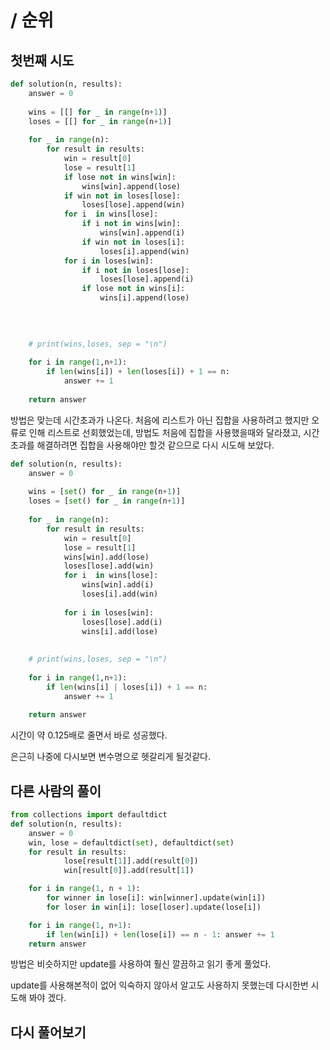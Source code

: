 #  / 순위

## 첫번째 시도

```python
def solution(n, results):
    answer = 0
    
    wins = [[] for _ in range(n+1)]
    loses = [[] for _ in range(n+1)]
    
    for _ in range(n):
        for result in results: 
            win = result[0]
            lose = result[1]
            if lose not in wins[win]:
                wins[win].append(lose)
            if win not in loses[lose]:
                loses[lose].append(win)
            for i  in wins[lose]:
                if i not in wins[win]:
                    wins[win].append(i)
                if win not in loses[i]:
                    loses[i].append(win)
            for i in loses[win]:
                if i not in loses[lose]:
                    loses[lose].append(i)
                if lose not in wins[i]:
                    wins[i].append(lose)
    

        
                
    # print(wins,loses, sep = "\n")
    
    for i in range(1,n+1):
        if len(wins[i]) + len(loses[i]) + 1 == n:
            answer += 1
        
    return answer
```

방법은 맞는데 시간초과가 나온다.
처음에 리스트가 아닌 집합을 사용하려고 했지만 오류로 인해 리스트로 선회했었는데,
방법도 처음에 집합을 사용했을때와 달라졌고, 시간 초과를 해결하려면 집합을 사용해야만 할것 같으므로 다시 시도해 보았다.



```python
def solution(n, results):
    answer = 0
    
    wins = [set() for _ in range(n+1)]
    loses = [set() for _ in range(n+1)]
    
    for _ in range(n):
        for result in results: 
            win = result[0]
            lose = result[1]
            wins[win].add(lose)
            loses[lose].add(win)
            for i  in wins[lose]:
                wins[win].add(i)
                loses[i].add(win)
                
            for i in loses[win]:
                loses[lose].add(i)
                wins[i].add(lose)
    
                
    # print(wins,loses, sep = "\n")
    
    for i in range(1,n+1):
        if len(wins[i] | loses[i]) + 1 == n:
            answer += 1
        
    return answer
```

시간이 약 0.125배로 줄면서 바로 성공했다.

은근히 나중에 다시보면 변수명으로 헷갈리게 될것같다.



## 다른 사람의 풀이

```python
from collections import defaultdict
def solution(n, results):
    answer = 0
    win, lose = defaultdict(set), defaultdict(set)
    for result in results:
            lose[result[1]].add(result[0])
            win[result[0]].add(result[1])

    for i in range(1, n + 1):
        for winner in lose[i]: win[winner].update(win[i])
        for loser in win[i]: lose[loser].update(lose[i])

    for i in range(1, n+1):
        if len(win[i]) + len(lose[i]) == n - 1: answer += 1
    return answer
```

방법은 비슷하지만 update를 사용하여 훨신 깔끔하고 읽기 좋게 풀었다.

update를 사용해본적이 없어 익숙하지 않아서 알고도 사용하지 못했는데 다시한번 시도해 봐야 겠다.



## 다시 풀어보기

```python

```

